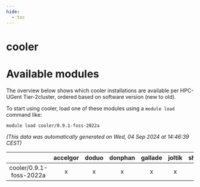 ```yaml
---
hide:
  - toc
---
```


cooler
======

# Available modules


The overview below shows which cooler installations are available per HPC-UGent Tier-2cluster, ordered based on software version (new to old).

To start using cooler, load one of these modules using a `module load` command like:

```shell
module load cooler/0.9.1-foss-2022a
```

*(This data was automatically generated on Wed, 04 Sep 2024 at 14:46:39 CEST)*  

| |accelgor|doduo|donphan|gallade|joltik|shinx|skitty|
| :---: | :---: | :---: | :---: | :---: | :---: | :---: | :---: |
|cooler/0.9.1-foss-2022a|x|x|x|x|x|-|x|
